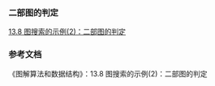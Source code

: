 ### 二部图的判定

[13.8 图搜索的示例(2)：二部图的判定](Diagrammatize.Algorithms.And.Data.Structures/book_algorithm_solution/codes/chap13/code_13_5.cpp)

### 参考文档

《图解算法和数据结构》：13.8 图搜索的示例(2)：二部图的判定
